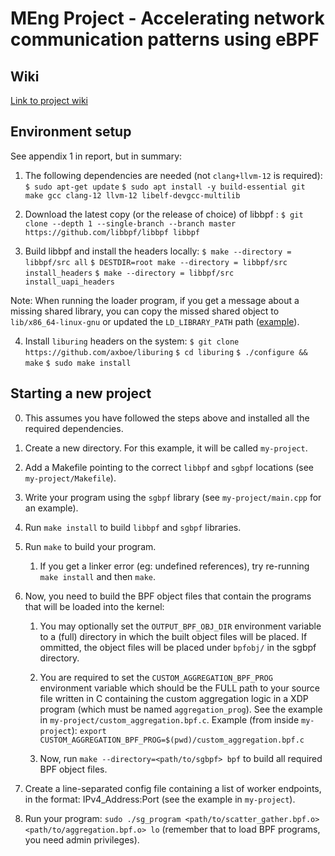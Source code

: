 # MEng Project - Accelerating network communication patterns using eBPF


## Wiki

[Link to project wiki](https://gitlab.doc.ic.ac.uk/ac3419/meng-project/-/wikis/home)

## Environment setup

See appendix 1 in report, but in summary:

1. The following dependencies are needed (not `clang+llvm-12` is required):
    ```$ sudo apt-get update```
    ```$ sudo apt install -y build-essential git make gcc clang-12 llvm-12 libelf-devgcc-multilib```

2. Download the latest copy (or the release of choice) of libbpf :
    ```$ git clone --depth 1 --single-branch --branch master https://github.com/libbpf/libbpf libbpf```

3. Build libbpf and install the headers locally:
    ```$ make --directory = libbpf/src all```
    ```$ DESTDIR=root make --directory = libbpf/src install_headers```
    ```$ make --directory = libbpf/src install_uapi_headers```

Note: When running the loader program, if you get a message about a missing shared library, you can copy
the missed shared object to `lib/x86_64-linux-gnu` or updated the `LD_LIBRARY_PATH` path ([example](https://stackoverflow.com/questions/70696552/cannot-open-shared-object-file-no-such-file-or-directory-including-libbpf-wit)).

4. Install `liburing` headers on the system:
    ```$ git clone https://github.com/axboe/liburing```
    ```$ cd liburing```
    ```$ ./configure && make```
    ```$ sudo make install```

## Starting a new project

0. This assumes you have followed the steps above and installed all the required dependencies.
   
1. Create a new directory. For this example, it will be called `my-project`.
   
2. Add a Makefile pointing to the correct `libbpf` and `sgbpf` locations (see `my-project/Makefile`).
   
3. Write your program using the `sgbpf` library (see `my-project/main.cpp` for an example).
   
4. Run `make install` to build `libbpf` and `sgbpf` libraries.
   
5. Run `make` to build your program.
   1. If you get a linker error (eg: undefined references), try re-running `make install` and then `make`.
   
6. Now, you need to build the BPF object files that contain the programs that will be loaded into the kernel:
   1. You may optionally set the `OUTPUT_BPF_OBJ_DIR` environment variable to a (full) directory in which the built object files will be placed. If ommitted, the object files will be placed under `bpfobj/` in the sgbpf directory.
   
   2. You are required to set the `CUSTOM_AGGREGATION_BPF_PROG` environment variable which should be the FULL path to your source file written in C containing the custom aggregation logic in a XDP program (which must be named `aggregation_prog`). See the example in `my-project/custom_aggregation.bpf.c`. Example (from inside `my-project`): `export CUSTOM_AGGREGATION_BPF_PROG=$(pwd)/custom_aggregation.bpf.c`
   
   3. Now, run `make --directory=<path/to/sgbpf> bpf` to build all required BPF object files.

7. Create a line-separated config file containing a list of worker endpoints, in the format: IPv4_Address:Port (see the example in `my-project`). 

8. Run your program: `sudo ./sg_program <path/to/scatter_gather.bpf.o> <path/to/aggregation.bpf.o> lo`  (remember that to load BPF programs, you need admin privileges).